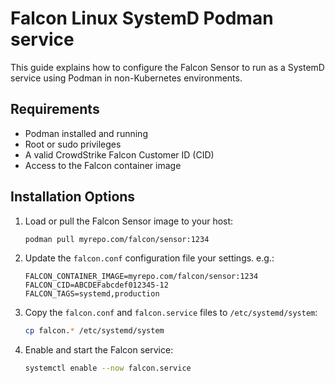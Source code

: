# Falcon Linux SystemD Podman service

This guide explains how to configure the Falcon Sensor to run as a SystemD service using Podman in non-Kubernetes environments.

## Requirements

- Podman installed and running
- Root or sudo privileges
- A valid CrowdStrike Falcon Customer ID (CID)
- Access to the Falcon container image

## Installation Options
1. Load or pull the Falcon Sensor image to your host:
   ```bash
   podman pull myrepo.com/falcon/sensor:1234
   ```

2. Update the `falcon.conf` configuration file your settings. e.g.:
   ```
   FALCON_CONTAINER_IMAGE=myrepo.com/falcon/sensor:1234
   FALCON_CID=ABCDEFabcdef012345-12
   FALCON_TAGS=systemd,production
   ```

3. Copy the `falcon.conf` and `falcon.service` files to `/etc/systemd/system`:
   ```bash
   cp falcon.* /etc/systemd/system
   ```


4. Enable and start the Falcon service:
   ```bash
   systemctl enable --now falcon.service
   ```
